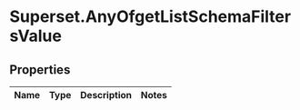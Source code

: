 # Superset.AnyOfgetListSchemaFiltersValue

## Properties
Name | Type | Description | Notes
------------ | ------------- | ------------- | -------------
